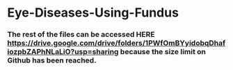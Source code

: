 # Eye-Diseases-Using-Fundus

### The rest of the files can be accessed HERE https://drive.google.com/drive/folders/1PWfOmBYyidobqDhafiozpbZAPhNLaLiO?usp=sharing because the size limit on Github has been reached.
